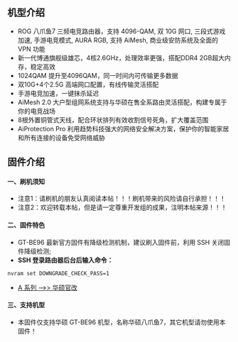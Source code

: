 ## 机型介绍
* ROG 八爪鱼7 三频电竞路由器，支持 4096-QAM, 双 10G 网口, 三段式游戏加速, 手游电竞模式, AURA RGB, 支持 AiMesh, 商业级安防系统及全面的 VPN 功能
* 新一代博通旗舰级雄芯，4核2.6GHz，处理效率更强，搭配DDR4 2GB超大内存，稳定高效
* 1024QAM 提升至4096QAM，同一时间内可传输更多数据
* 双10G+4个2.5G 高端网口配置，有线传输灵活搭配
* 手游电竞加速，一键抹杀延迟
* AiMesh 2.0 大户型组网系统支持与华硕在售全系路由灵活搭配，构建专属于你的电竞战场
* 8根外置铜管式天线，配合环状排列有效收割信号死角，扩大覆盖范围
* AiProtection Pro 利用趋势科技强大的网络安全解决方案，保护你的智能家居和所有连接的设备免受网络威胁

## 固件介绍
#### 一、刷机须知
* 注意1：请刷机的朋友认真阅读本帖！！！刷机带来的风险请自行承担！！！
* 注意2：欢迎转载本帖，但是请一定尊重开发组的成果，注明本帖来源！！！

#### 二、固件特色
* GT-BE96 最新官方固件有降级检测机制，建议刷入固件前，利用 SSH 关闭固件降级检测;
* **SSH 登录路由器后台后输入命令：**
```
nvram set DOWNGRADE_CHECK_PASS=1
```

* [A 系列 ——>> 华硕官改](/zh/guide/asus/firmware-a.md)

#### 三、支持机型
* 本固件仅支持华硕 GT-BE96 机型，名称华硕八爪鱼7，其它机型请勿使用本固件！
